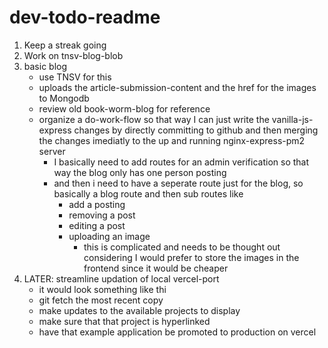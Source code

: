 # dev-todo-readme
1) Keep a streak going
2) Work on tnsv-blog-blob
3) basic blog
   - use TNSV for this
   - uploads the article-submission-content and the href for the images to Mongodb
   - review old book-worm-blog for reference
   - organize a do-work-flow so that way I can just write the vanilla-js-express changes by directly committing to github and then merging the changes imediatly to the up and running nginx-express-pm2 server
      - I basically need to add routes for an admin verification so that way the blog only has one person posting
      - and then i need to have a seperate route just for the blog, so basically a blog route and then sub routes like
         - add a posting
         - removing a post
         - editing a post
         - uploading an image
            - this is complicated and needs to be thought out considering I would prefer to store the images in the frontend since it would be cheaper 
6) LATER: streamline updation of local vercel-port
   - it would look something like thi
   - git fetch the most recent copy
   - make updates to the available projects to display
   - make sure that that project is hyperlinked
   - have that example application be promoted to production on vercel
